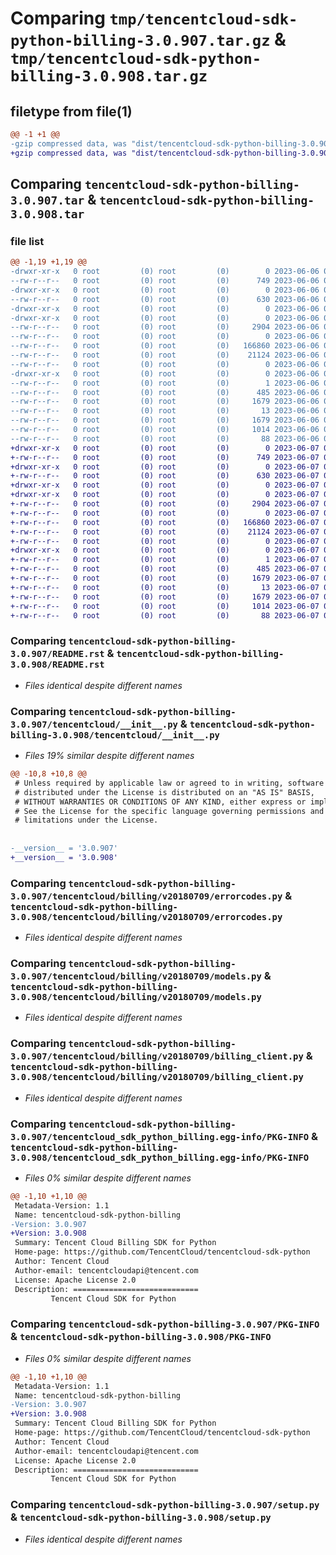 # Comparing `tmp/tencentcloud-sdk-python-billing-3.0.907.tar.gz` & `tmp/tencentcloud-sdk-python-billing-3.0.908.tar.gz`

## filetype from file(1)

```diff
@@ -1 +1 @@
-gzip compressed data, was "dist/tencentcloud-sdk-python-billing-3.0.907.tar", last modified: Tue Jun  6 02:19:20 2023, max compression
+gzip compressed data, was "dist/tencentcloud-sdk-python-billing-3.0.908.tar", last modified: Wed Jun  7 00:17:23 2023, max compression
```

## Comparing `tencentcloud-sdk-python-billing-3.0.907.tar` & `tencentcloud-sdk-python-billing-3.0.908.tar`

### file list

```diff
@@ -1,19 +1,19 @@
-drwxr-xr-x   0 root         (0) root         (0)        0 2023-06-06 02:19:20.000000 tencentcloud-sdk-python-billing-3.0.907/
--rw-r--r--   0 root         (0) root         (0)      749 2023-06-06 02:19:20.000000 tencentcloud-sdk-python-billing-3.0.907/README.rst
-drwxr-xr-x   0 root         (0) root         (0)        0 2023-06-06 02:19:20.000000 tencentcloud-sdk-python-billing-3.0.907/tencentcloud/
--rw-r--r--   0 root         (0) root         (0)      630 2023-06-06 02:19:20.000000 tencentcloud-sdk-python-billing-3.0.907/tencentcloud/__init__.py
-drwxr-xr-x   0 root         (0) root         (0)        0 2023-06-06 02:19:20.000000 tencentcloud-sdk-python-billing-3.0.907/tencentcloud/billing/
-drwxr-xr-x   0 root         (0) root         (0)        0 2023-06-06 02:19:20.000000 tencentcloud-sdk-python-billing-3.0.907/tencentcloud/billing/v20180709/
--rw-r--r--   0 root         (0) root         (0)     2904 2023-06-06 02:19:20.000000 tencentcloud-sdk-python-billing-3.0.907/tencentcloud/billing/v20180709/errorcodes.py
--rw-r--r--   0 root         (0) root         (0)        0 2023-06-06 02:19:20.000000 tencentcloud-sdk-python-billing-3.0.907/tencentcloud/billing/v20180709/__init__.py
--rw-r--r--   0 root         (0) root         (0)   166860 2023-06-06 02:19:20.000000 tencentcloud-sdk-python-billing-3.0.907/tencentcloud/billing/v20180709/models.py
--rw-r--r--   0 root         (0) root         (0)    21124 2023-06-06 02:19:20.000000 tencentcloud-sdk-python-billing-3.0.907/tencentcloud/billing/v20180709/billing_client.py
--rw-r--r--   0 root         (0) root         (0)        0 2023-06-06 02:19:20.000000 tencentcloud-sdk-python-billing-3.0.907/tencentcloud/billing/__init__.py
-drwxr-xr-x   0 root         (0) root         (0)        0 2023-06-06 02:19:20.000000 tencentcloud-sdk-python-billing-3.0.907/tencentcloud_sdk_python_billing.egg-info/
--rw-r--r--   0 root         (0) root         (0)        1 2023-06-06 02:19:20.000000 tencentcloud-sdk-python-billing-3.0.907/tencentcloud_sdk_python_billing.egg-info/dependency_links.txt
--rw-r--r--   0 root         (0) root         (0)      485 2023-06-06 02:19:20.000000 tencentcloud-sdk-python-billing-3.0.907/tencentcloud_sdk_python_billing.egg-info/SOURCES.txt
--rw-r--r--   0 root         (0) root         (0)     1679 2023-06-06 02:19:20.000000 tencentcloud-sdk-python-billing-3.0.907/tencentcloud_sdk_python_billing.egg-info/PKG-INFO
--rw-r--r--   0 root         (0) root         (0)       13 2023-06-06 02:19:20.000000 tencentcloud-sdk-python-billing-3.0.907/tencentcloud_sdk_python_billing.egg-info/top_level.txt
--rw-r--r--   0 root         (0) root         (0)     1679 2023-06-06 02:19:20.000000 tencentcloud-sdk-python-billing-3.0.907/PKG-INFO
--rw-r--r--   0 root         (0) root         (0)     1014 2023-06-06 02:19:20.000000 tencentcloud-sdk-python-billing-3.0.907/setup.py
--rw-r--r--   0 root         (0) root         (0)       88 2023-06-06 02:19:20.000000 tencentcloud-sdk-python-billing-3.0.907/setup.cfg
+drwxr-xr-x   0 root         (0) root         (0)        0 2023-06-07 00:17:23.000000 tencentcloud-sdk-python-billing-3.0.908/
+-rw-r--r--   0 root         (0) root         (0)      749 2023-06-07 00:17:23.000000 tencentcloud-sdk-python-billing-3.0.908/README.rst
+drwxr-xr-x   0 root         (0) root         (0)        0 2023-06-07 00:17:23.000000 tencentcloud-sdk-python-billing-3.0.908/tencentcloud/
+-rw-r--r--   0 root         (0) root         (0)      630 2023-06-07 00:17:23.000000 tencentcloud-sdk-python-billing-3.0.908/tencentcloud/__init__.py
+drwxr-xr-x   0 root         (0) root         (0)        0 2023-06-07 00:17:23.000000 tencentcloud-sdk-python-billing-3.0.908/tencentcloud/billing/
+drwxr-xr-x   0 root         (0) root         (0)        0 2023-06-07 00:17:23.000000 tencentcloud-sdk-python-billing-3.0.908/tencentcloud/billing/v20180709/
+-rw-r--r--   0 root         (0) root         (0)     2904 2023-06-07 00:17:23.000000 tencentcloud-sdk-python-billing-3.0.908/tencentcloud/billing/v20180709/errorcodes.py
+-rw-r--r--   0 root         (0) root         (0)        0 2023-06-07 00:17:23.000000 tencentcloud-sdk-python-billing-3.0.908/tencentcloud/billing/v20180709/__init__.py
+-rw-r--r--   0 root         (0) root         (0)   166860 2023-06-07 00:17:23.000000 tencentcloud-sdk-python-billing-3.0.908/tencentcloud/billing/v20180709/models.py
+-rw-r--r--   0 root         (0) root         (0)    21124 2023-06-07 00:17:23.000000 tencentcloud-sdk-python-billing-3.0.908/tencentcloud/billing/v20180709/billing_client.py
+-rw-r--r--   0 root         (0) root         (0)        0 2023-06-07 00:17:23.000000 tencentcloud-sdk-python-billing-3.0.908/tencentcloud/billing/__init__.py
+drwxr-xr-x   0 root         (0) root         (0)        0 2023-06-07 00:17:23.000000 tencentcloud-sdk-python-billing-3.0.908/tencentcloud_sdk_python_billing.egg-info/
+-rw-r--r--   0 root         (0) root         (0)        1 2023-06-07 00:17:23.000000 tencentcloud-sdk-python-billing-3.0.908/tencentcloud_sdk_python_billing.egg-info/dependency_links.txt
+-rw-r--r--   0 root         (0) root         (0)      485 2023-06-07 00:17:23.000000 tencentcloud-sdk-python-billing-3.0.908/tencentcloud_sdk_python_billing.egg-info/SOURCES.txt
+-rw-r--r--   0 root         (0) root         (0)     1679 2023-06-07 00:17:23.000000 tencentcloud-sdk-python-billing-3.0.908/tencentcloud_sdk_python_billing.egg-info/PKG-INFO
+-rw-r--r--   0 root         (0) root         (0)       13 2023-06-07 00:17:23.000000 tencentcloud-sdk-python-billing-3.0.908/tencentcloud_sdk_python_billing.egg-info/top_level.txt
+-rw-r--r--   0 root         (0) root         (0)     1679 2023-06-07 00:17:23.000000 tencentcloud-sdk-python-billing-3.0.908/PKG-INFO
+-rw-r--r--   0 root         (0) root         (0)     1014 2023-06-07 00:17:23.000000 tencentcloud-sdk-python-billing-3.0.908/setup.py
+-rw-r--r--   0 root         (0) root         (0)       88 2023-06-07 00:17:23.000000 tencentcloud-sdk-python-billing-3.0.908/setup.cfg
```

### Comparing `tencentcloud-sdk-python-billing-3.0.907/README.rst` & `tencentcloud-sdk-python-billing-3.0.908/README.rst`

 * *Files identical despite different names*

### Comparing `tencentcloud-sdk-python-billing-3.0.907/tencentcloud/__init__.py` & `tencentcloud-sdk-python-billing-3.0.908/tencentcloud/__init__.py`

 * *Files 19% similar despite different names*

```diff
@@ -10,8 +10,8 @@
 # Unless required by applicable law or agreed to in writing, software
 # distributed under the License is distributed on an "AS IS" BASIS,
 # WITHOUT WARRANTIES OR CONDITIONS OF ANY KIND, either express or implied.
 # See the License for the specific language governing permissions and
 # limitations under the License.
 
 
-__version__ = '3.0.907'
+__version__ = '3.0.908'
```

### Comparing `tencentcloud-sdk-python-billing-3.0.907/tencentcloud/billing/v20180709/errorcodes.py` & `tencentcloud-sdk-python-billing-3.0.908/tencentcloud/billing/v20180709/errorcodes.py`

 * *Files identical despite different names*

### Comparing `tencentcloud-sdk-python-billing-3.0.907/tencentcloud/billing/v20180709/models.py` & `tencentcloud-sdk-python-billing-3.0.908/tencentcloud/billing/v20180709/models.py`

 * *Files identical despite different names*

### Comparing `tencentcloud-sdk-python-billing-3.0.907/tencentcloud/billing/v20180709/billing_client.py` & `tencentcloud-sdk-python-billing-3.0.908/tencentcloud/billing/v20180709/billing_client.py`

 * *Files identical despite different names*

### Comparing `tencentcloud-sdk-python-billing-3.0.907/tencentcloud_sdk_python_billing.egg-info/PKG-INFO` & `tencentcloud-sdk-python-billing-3.0.908/tencentcloud_sdk_python_billing.egg-info/PKG-INFO`

 * *Files 0% similar despite different names*

```diff
@@ -1,10 +1,10 @@
 Metadata-Version: 1.1
 Name: tencentcloud-sdk-python-billing
-Version: 3.0.907
+Version: 3.0.908
 Summary: Tencent Cloud Billing SDK for Python
 Home-page: https://github.com/TencentCloud/tencentcloud-sdk-python
 Author: Tencent Cloud
 Author-email: tencentcloudapi@tencent.com
 License: Apache License 2.0
 Description: ============================
         Tencent Cloud SDK for Python
```

### Comparing `tencentcloud-sdk-python-billing-3.0.907/PKG-INFO` & `tencentcloud-sdk-python-billing-3.0.908/PKG-INFO`

 * *Files 0% similar despite different names*

```diff
@@ -1,10 +1,10 @@
 Metadata-Version: 1.1
 Name: tencentcloud-sdk-python-billing
-Version: 3.0.907
+Version: 3.0.908
 Summary: Tencent Cloud Billing SDK for Python
 Home-page: https://github.com/TencentCloud/tencentcloud-sdk-python
 Author: Tencent Cloud
 Author-email: tencentcloudapi@tencent.com
 License: Apache License 2.0
 Description: ============================
         Tencent Cloud SDK for Python
```

### Comparing `tencentcloud-sdk-python-billing-3.0.907/setup.py` & `tencentcloud-sdk-python-billing-3.0.908/setup.py`

 * *Files identical despite different names*

